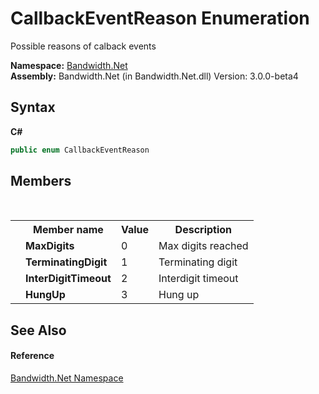﻿# CallbackEventReason Enumeration
 

Possible reasons of calback events

**Namespace:**&nbsp;<a href ="N_Bandwidth_Net.md">Bandwidth.Net</a><br />**Assembly:**&nbsp;Bandwidth.Net (in Bandwidth.Net.dll) Version: 3.0.0-beta4

## Syntax

**C#**<br />
``` C#
public enum CallbackEventReason
```


## Members
&nbsp;<table><tr><th></th><th>Member name</th><th>Value</th><th>Description</th></tr><tr><td /><td target="F:Bandwidth.Net.CallbackEventReason.MaxDigits">**MaxDigits**</td><td>0</td><td>Max digits reached</td></tr><tr><td /><td target="F:Bandwidth.Net.CallbackEventReason.TerminatingDigit">**TerminatingDigit**</td><td>1</td><td>Terminating digit</td></tr><tr><td /><td target="F:Bandwidth.Net.CallbackEventReason.InterDigitTimeout">**InterDigitTimeout**</td><td>2</td><td>Interdigit timeout</td></tr><tr><td /><td target="F:Bandwidth.Net.CallbackEventReason.HungUp">**HungUp**</td><td>3</td><td>Hung up</td></tr></table>

## See Also


#### Reference
<a href ="N_Bandwidth_Net.md">Bandwidth.Net Namespace</a><br />